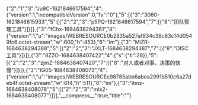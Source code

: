 {"2":"1","3":"Ju9C-1621846617594","4":{"version":1,"incompatibleVersion":0,"fv":"0"},"5":[{"3":"3060-1621846615933","5":[{"2":"2","3":"p5PQ-1621846617594","7":[{"8":"团队管理工具"}]}]},{"3":"fChx-1684638294381","4":{"version":1,"u":"images/WEBRESOURCE0b2835a527af934c38c83c14d0549fc6.octet-stream","w":600,"h":453},"6":"im"},{"3":"MiZR-1684638294388","5":[{"2":"2","3":"JXLT-1684638294387","7":[{"8":"DISC工具"}]}]},{"3":"8ZZO-1684638407422","4":{"s":{"ti":28}},"5":[{"2":"2","3":"zjmZ-1684638407420","7":[{"8":"对人或者对事，决策的快慢"}]}]},{"3":"IG05-1684638408073","4":{"version":1,"u":"images/WEBRESOURCEc98785abb6abea2991b510c6a27deb4f.octet-stream","w":614,"h":511},"6":"im"},{"3":"itmz-1684638408078","5":[{"2":"2","3":"mIx2-1684638408077"}]}],"\_\_compress\_\_":true,"title":""}